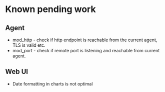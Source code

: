 # Known pending work

## Agent
- mod_http - check if http endpoint is reachable from the current agent, TLS is valid etc.
- mod_port - check if remote port is listening and reachable from current agent.

## Web UI
- Date formatting in charts is not optimal
